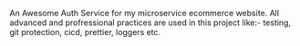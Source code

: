 An Awesome Auth Service for my microservice ecommerce website. All advanced and profressional practices are used in this project like:- testing, git protection, cicd, prettier, loggers etc.
